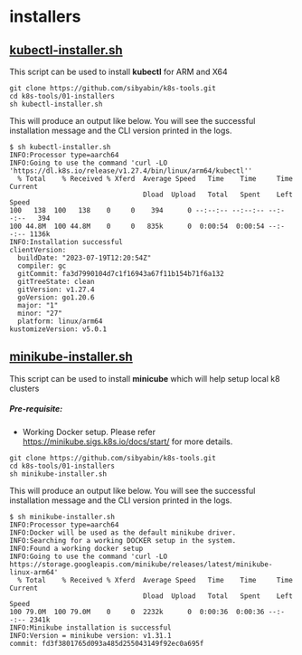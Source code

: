 # installers

## [kubectl-installer.sh](kubectl-installer.sh)

This script can be used to install **kubectl** for ARM and X64

```
git clone https://github.com/sibyabin/k8s-tools.git
cd k8s-tools/01-installers
sh kubectl-installer.sh
```
This will produce an output like below. You will see the successful installation message and the CLI version printed in the logs.
```
$ sh kubectl-installer.sh
INFO:Processor type=aarch64
INFO:Going to use the command 'curl -LO 'https://dl.k8s.io/release/v1.27.4/bin/linux/arm64/kubectl''
  % Total    % Received % Xferd  Average Speed   Time    Time     Time  Current
                                 Dload  Upload   Total   Spent    Left  Speed
100   138  100   138    0     0    394      0 --:--:-- --:--:-- --:--:--   394
100 44.8M  100 44.8M    0     0   835k      0  0:00:54  0:00:54 --:--:-- 1136k
INFO:Installation successful
clientVersion:
  buildDate: "2023-07-19T12:20:54Z"
  compiler: gc
  gitCommit: fa3d7990104d7c1f16943a67f11b154b71f6a132
  gitTreeState: clean
  gitVersion: v1.27.4
  goVersion: go1.20.6
  major: "1"
  minor: "27"
  platform: linux/arm64
kustomizeVersion: v5.0.1

```


## [minikube-installer.sh](minikube-installer.sh)

This script can be used to install **minicube** which will help setup local k8 clusters

##### Pre-requisite:
 - Working Docker setup. Please refer https://minikube.sigs.k8s.io/docs/start/ for more details.

```
git clone https://github.com/sibyabin/k8s-tools.git
cd k8s-tools/01-installers
sh minikube-installer.sh
```
This will produce an output like below. You will see the successful installation message and the CLI version printed in the logs.

```
$ sh minikube-installer.sh
INFO:Processor type=aarch64
INFO:Docker will be used as the default minikube driver.
INFO:Searching for a working DOCKER setup in the system.
INFO:Found a working docker setup
INFO:Going to use the command 'curl -LO https://storage.googleapis.com/minikube/releases/latest/minikube-linux-arm64'
  % Total    % Received % Xferd  Average Speed   Time    Time     Time  Current
                                 Dload  Upload   Total   Spent    Left  Speed
100 79.0M  100 79.0M    0     0  2232k      0  0:00:36  0:00:36 --:--:-- 2341k
INFO:Minikube installation is successful
INFO:Version = minikube version: v1.31.1
commit: fd3f3801765d093a485d255043149f92ec0a695f

```